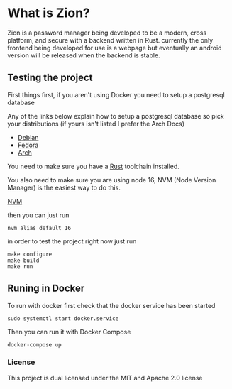 # What is Zion?

Zion is a password manager being developed to be a modern, cross platform, and secure with a
backend written in Rust. currently the only frontend being developed for use is a webpage but
eventually an android version will be released when the backend is stable.

## Testing the project

First things first, if you aren't using Docker you need to setup a postgresql database

Any of the links below explain how to setup a postgresql database so
pick your distributions (if yours isn't listed I prefer the Arch Docs)

* [Debian](https://wiki.debian.org/PostgreSql)
* [Fedora](https://docs.fedoraproject.org/en-US/quick-docs/postgresql/)
* [Arch](https://wiki.archlinux.org/title/PostgreSQL)

You need to make sure you have a [Rust](https://www.rust-lang.org/learn/get-started) toolchain installed.

You also need to make sure you are using node 16, NVM (Node Version Manager) is the easiest way to do this.

[NVM](https://github.com/nvm-sh/nvm)

then you can just run

```shell
nvm alias default 16
```

in order to test the project right now just run

```shell
make configure
make build
make run
```

## Runing in Docker

To run with docker first check that the docker service has been started

```shell
sudo systemctl start docker.service
```

Then you can run it with Docker Compose

```shell
docker-compose up
```

### License

This project is dual licensed under the MIT and Apache 2.0 license
